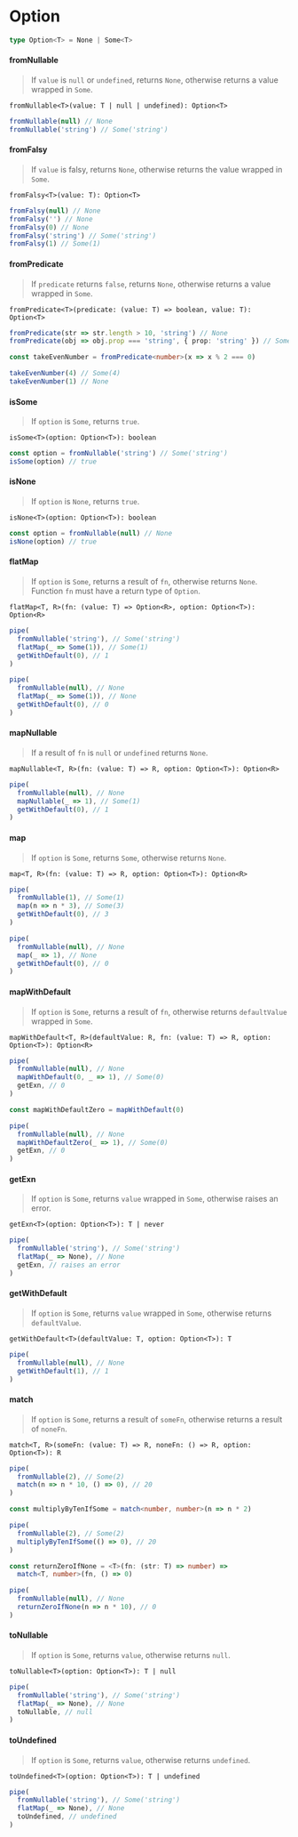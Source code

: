 # Option

```typescript
type Option<T> = None | Some<T>
```

#### fromNullable

> If `value` is `null` or `undefined`, returns `None`, otherwise returns a value wrapped in `Some`.

`fromNullable<T>(value: T | null | undefined): Option<T>`

```typescript
fromNullable(null) // None
fromNullable('string') // Some('string')
```

#### fromFalsy

> If `value` is falsy, returns `None`, otherwise returns the value wrapped in `Some`.

`fromFalsy<T>(value: T): Option<T>`

```typescript
fromFalsy(null) // None
fromFalsy('') // None
fromFalsy(0) // None
fromFalsy('string') // Some('string')
fromFalsy(1) // Some(1)
```

#### fromPredicate

> If `predicate` returns `false`, returns `None`, otherwise returns a value wrapped in `Some`.

`fromPredicate<T>(predicate: (value: T) => boolean, value: T): Option<T>`

```typescript
fromPredicate(str => str.length > 10, 'string') // None
fromPredicate(obj => obj.prop === 'string', { prop: 'string' }) // Some({ props: 'string' })

const takeEvenNumber = fromPredicate<number>(x => x % 2 === 0)

takeEvenNumber(4) // Some(4)
takeEvenNumber(1) // None
```

#### isSome

> If `option` is `Some`, returns `true`.

`isSome<T>(option: Option<T>): boolean`

```typescript
const option = fromNullable('string') // Some('string')
isSome(option) // true
```

#### isNone

> If `option` is `None`, returns `true`.

`isNone<T>(option: Option<T>): boolean`

```typescript
const option = fromNullable(null) // None
isNone(option) // true
```

#### flatMap

> If `option` is `Some`, returns a result of `fn`, otherwise returns `None`. Function `fn` must have a return type of `Option`.

`flatMap<T, R>(fn: (value: T) => Option<R>, option: Option<T>): Option<R>`

```typescript
pipe(
  fromNullable('string'), // Some('string')
  flatMap(_ => Some(1)), // Some(1)
  getWithDefault(0), // 1
)

pipe(
  fromNullable(null), // None
  flatMap(_ => Some(1)), // None
  getWithDefault(0), // 0
)
```

#### mapNullable

> If a result of `fn` is `null` or `undefined` returns `None`.

`mapNullable<T, R>(fn: (value: T) => R, option: Option<T>): Option<R>`

```typescript
pipe(
  fromNullable(null), // None
  mapNullable(_ => 1), // Some(1)
  getWithDefault(0), // 1
)
```

#### map

> If `option` is `Some`, returns `Some`, otherwise returns `None`.

`map<T, R>(fn: (value: T) => R, option: Option<T>): Option<R>`

```typescript
pipe(
  fromNullable(1), // Some(1)
  map(n => n * 3), // Some(3)
  getWithDefault(0), // 3
)

pipe(
  fromNullable(null), // None
  map(_ => 1), // None
  getWithDefault(0), // 0
)
```

#### mapWithDefault

> If `option` is `Some`, returns a result of `fn`, otherwise returns `defaultValue` wrapped in `Some`.

`mapWithDefault<T, R>(defaultValue: R, fn: (value: T) => R, option: Option<T>): Option<R>`

```typescript
pipe(
  fromNullable(null), // None
  mapWithDefault(0, _ => 1), // Some(0)
  getExn, // 0
)

const mapWithDefaultZero = mapWithDefault(0)

pipe(
  fromNullable(null), // None
  mapWithDefaultZero(_ => 1), // Some(0)
  getExn, // 0
)
```

#### getExn

> If `option` is `Some`, returns `value` wrapped in `Some`, otherwise raises an error.

`getExn<T>(option: Option<T>): T | never`

```typescript
pipe(
  fromNullable('string'), // Some('string')
  flatMap(_ => None), // None
  getExn, // raises an error
)
```

#### getWithDefault

> If `option` is `Some`, returns `value` wrapped in `Some`, otherwise returns `defaultValue`.

`getWithDefault<T>(defaultValue: T, option: Option<T>): T`

```typescript
pipe(
  fromNullable(null), // None
  getWithDefault(1), // 1
)
```

#### match

> If `option` is `Some`, returns a result of `someFn`, otherwise returns a result of `noneFn`.

`match<T, R>(someFn: (value: T) => R, noneFn: () => R, option: Option<T>): R`

```typescript
pipe(
  fromNullable(2), // Some(2)
  match(n => n * 10, () => 0), // 20
)

const multiplyByTenIfSome = match<number, number>(n => n * 2)

pipe(
  fromNullable(2), // Some(2)
  multiplyByTenIfSome(() => 0), // 20
)

const returnZeroIfNone = <T>(fn: (str: T) => number) =>
  match<T, number>(fn, () => 0)

pipe(
  fromNullable(null), // None
  returnZeroIfNone(n => n * 10), // 0
)
```

#### toNullable

> If `option` is `Some`, returns `value`, otherwise returns `null`.

`toNullable<T>(option: Option<T>): T | null`

```typescript
pipe(
  fromNullable('string'), // Some('string')
  flatMap(_ => None), // None
  toNullable, // null
)
```

#### toUndefined

> If `option` is `Some`, returns `value`, otherwise returns `undefined`.

`toUndefined<T>(option: Option<T>): T | undefined`

```typescript
pipe(
  fromNullable('string'), // Some('string')
  flatMap(_ => None), // None
  toUndefined, // undefined
)
```

